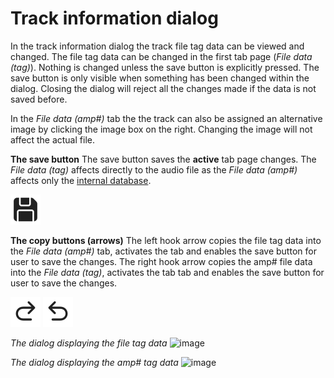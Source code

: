# Track information dialog
In the track information dialog the track file tag data can be viewed and changed. The file tag data can be changed in the first tab page (*File data (tag)*). Nothing is changed unless the save button is explicitly pressed. The save button is only visible when something has been changed within the dialog. Closing the dialog will reject all the changes made if the data is not saved before.

In the *File data (amp#)* tab the the track can also be assigned an alternative image by clicking the image box on the right. Changing the image will not affect the actual file.

**The save button**
The save button saves the **active** tab page changes. The *File data (tag)* affects directly to the audio file as the *File data (amp#)* affects only the [internal database](data_storing.md).

![image](img/gui/ic_fluent_save_28_filled.png)

**The copy buttons (arrows)**
The left hook arrow copies the file tag data into the *File data (amp#)* tab, activates the tab and enables the save button for user to save the changes.
The right hook arrow copies the amp# file data into the *File data (tag)*, activates the tab tab and enables the save button for user to save the changes.

![image](img/gui/ic_fluent_arrow_hook_up_right_28_filled.png) ![image](img/gui/ic_fluent_arrow_hook_up_left_28_filled.png)

*The dialog displaying the file tag data*
![image](img/album_info1.png)

*The dialog displaying the amp# tag data*
![image](img/album_info2.png)